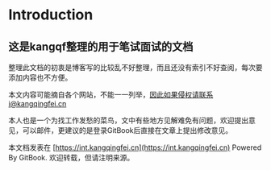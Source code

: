 # Introduction
## 这是kangqf整理的用于笔试面试的文档

整理此文档的初衷是博客写的比较乱不好整理，而且还没有索引不好查阅，每次要添加内容也不方便。

本文内容可能摘自各个网站，不能一一列举，因此如果侵权请联系i@kangqingfei.cn

本人也是一个为找工作发愁的菜鸟，文中有些地方见解难免有问题，欢迎提出意见，可以邮件，更建议的是登录GitBook后直接在文章上提出修改意见。

本文档发表在 [https://int.kangqingfei.cn](https://int.kangqingfei.cn) Powered By GitBook. 欢迎转载，但请注明来源。



